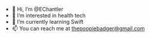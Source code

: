- 👋 Hi, I’m @EChantler
- 👀 I’m interested in health tech
- 🌱 I’m currently learning Swift
- 📫 You can reach me at thepoopiebadger@gmail.com

<!---
EChantler/EChantler is a ✨ special ✨ repository because its `README.md` (this file) appears on your GitHub profile.
You can click the Preview link to take a look at your changes.
--->
